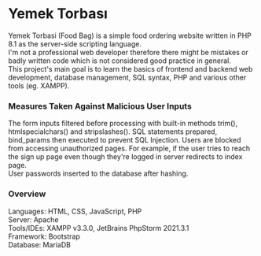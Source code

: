 # Yemek Torbası

Yemek Torbasi (Food Bag) is a simple food ordering website written in PHP 8.1 as the server-side scripting language. <br>
I'm not a professional web developer therefore there might be mistakes or badly written code which is not considered good practice in general. <br>
This project's main goal is to learn the basics of frontend and backend web development, database management, SQL syntax, PHP and various other tools (eg. XAMPP).

### Measures Taken Against Malicious User Inputs
The form inputs filtered before processing with built-in methods trim(), htmlspecialchars() and stripslashes(). SQL statements prepared, bind_params then executed to prevent SQL Injection.
Users are blocked from accessing unauthorized pages. For example, if the user tries to reach the sign up page even though they're logged in server redirects to index page. <br>
User passwords inserted to the database after hashing.

### Overview
 Languages: HTML, CSS, JavaScript, PHP <br>
    Server: Apache <br>
Tools/IDEs: XAMPP v3.3.0, JetBrains PhpStorm 2021.3.1 <br>
 Framework: Bootstrap <br>
  Database: MariaDB <br>
